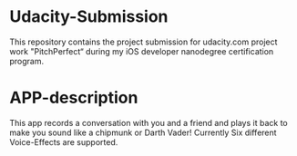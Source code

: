 # Udacity-Submission
This repository contains the project submission for udacity.com project work "PitchPerfect“ during my iOS developer nanodegree certification program.


# APP-description
 This app records a conversation with you and a friend and plays it back to make you sound like a chipmunk or Darth Vader! Currently Six different Voice-Effects are supported.



